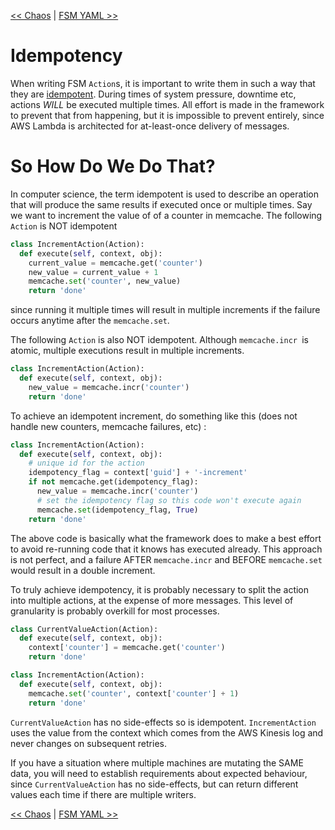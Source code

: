 <!--
Copyright 2016-2018 Workiva Inc.

Licensed under the Apache License, Version 2.0 (the "License");
you may not use this file except in compliance with the License.
You may obtain a copy of the License at

    http://www.apache.org/licenses/LICENSE-2.0

Unless required by applicable law or agreed to in writing, software
distributed under the License is distributed on an "AS IS" BASIS,
WITHOUT WARRANTIES OR CONDITIONS OF ANY KIND, either express or implied.
See the License for the specific language governing permissions and
limitations under the License.
-->

[<< Chaos](CHAOS.md) | [FSM YAML >>](YAML.md)

# Idempotency

When writing FSM `Action`s, it is important to write them in such a way that they are 
[idempotent](https://en.wikipedia.org/wiki/Idempotence). During times of system pressure,
downtime etc, actions _WILL_ be executed multiple times. All effort is made in the 
framework to prevent that from happening, but it is impossible to prevent entirely, since 
AWS Lambda is architected for at-least-once delivery of messages.

# So How Do We Do That?

In computer science, the term idempotent is used to describe an operation that will 
produce the same results if executed once or multiple times. Say we want to increment
the value of of a counter in memcache. The following `Action` is NOT idempotent

```python
class IncrementAction(Action):
  def execute(self, context, obj):
    current_value = memcache.get('counter')
    new_value = current_value + 1
    memcache.set('counter', new_value)
    return 'done'
```
        
since running it multiple times will result in multiple increments if the failure occurs
anytime after the `memcache.set`.

The following `Action` is also NOT idempotent. Although `memcache.incr `is atomic, multiple 
executions result in multiple increments.

```python
class IncrementAction(Action):
  def execute(self, context, obj):
    new_value = memcache.incr('counter')
    return 'done'
```
        
To achieve an idempotent increment, do something like this (does not handle new 
counters, memcache failures,  etc) :

```python
class IncrementAction(Action):
  def execute(self, context, obj):
    # unique id for the action
    idempotency_flag = context['guid'] + '-increment'
    if not memcache.get(idempotency_flag):
      new_value = memcache.incr('counter')
      # set the idempotency flag so this code won't execute again
      memcache.set(idempotency_flag, True)
    return 'done'
```
        
The above code is basically what the framework does to make a best effort to avoid
re-running code that it knows has executed already. This approach is not perfect,
and a failure AFTER `memcache.incr` and BEFORE `memcache.set` would result in a
double increment.

To truly achieve idempotency, it is probably necessary to split the action into
multiple actions, at the expense of more messages. This level of granularity is
probably overkill for most processes.

```python
class CurrentValueAction(Action):
  def execute(self, context, obj):
    context['counter'] = memcache.get('counter')
    return 'done'
```

```python
class IncrementAction(Action):
  def execute(self, context, obj):
    memcache.set('counter', context['counter'] + 1)
    return 'done'
```
        
`CurrentValueAction` has no side-effects so is idempotent. `IncrementAction`
uses the value from the context which comes from the AWS Kinesis log and never
changes on subsequent retries.

If you have a situation where multiple machines are mutating the SAME data,
you will need to establish requirements about expected behaviour, since 
`CurrentValueAction` has no side-effects, but can return different values each
time if there are multiple writers.
    
[<< Chaos](CHAOS.md) | [FSM YAML >>](YAML.md)

          
        
        
